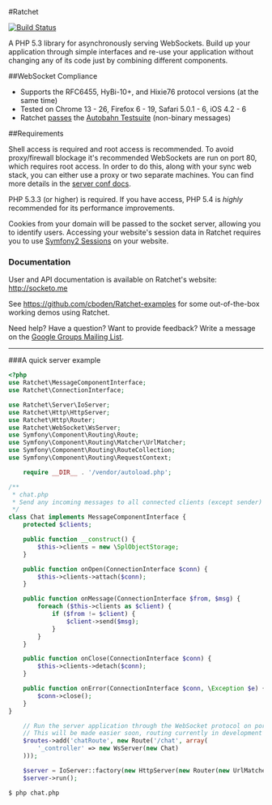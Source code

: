 #Ratchet

[![Build Status](https://secure.travis-ci.org/cboden/Ratchet.png?branch=master)](http://travis-ci.org/cboden/Ratchet)

A PHP 5.3 library for asynchronously serving WebSockets.
Build up your application through simple interfaces and re-use your application without changing any of its code just by combining different components. 

##WebSocket Compliance

* Supports the RFC6455, HyBi-10+, and Hixie76 protocol versions (at the same time)
* Tested on Chrome 13 - 26, Firefox 6 - 19, Safari 5.0.1 - 6, iOS 4.2 - 6
* Ratchet [passes](http://socketo.me/reports/ab/) the [Autobahn Testsuite](http://autobahn.ws/testsuite) (non-binary messages)

##Requirements

Shell access is required and root access is recommended.
To avoid proxy/firewall blockage it's recommended WebSockets are run on port 80, which requires root access. 
In order to do this, along with your sync web stack, you can either use a proxy or two separate machines. You can find more details in the [server conf docs](http://socketo.me/docs/deploy#sconf).

PHP 5.3.3 (or higher) is required. If you have access, PHP 5.4 is *highly* recommended for its performance improvements. 

Cookies from your domain will be passed to the socket server, allowing you to identify users.
Accessing your website's session data in Ratchet requires you to use [Symfony2 Sessions](http://symfony.com/doc/master/components/http_foundation/sessions.html) on your website. 

### Documentation

User and API documentation is available on Ratchet's website: http://socketo.me

See https://github.com/cboden/Ratchet-examples for some out-of-the-box working demos using Ratchet.

Need help?  Have a question?  Want to provide feedback?  Write a message on the [Google Groups Mailing List](https://groups.google.com/forum/#!forum/ratchet-php).

---

###A quick server example

```php
<?php
use Ratchet\MessageComponentInterface;
use Ratchet\ConnectionInterface;

use Ratchet\Server\IoServer;
use Ratchet\Http\HttpServer;
use Ratchet\Http\Router;
use Ratchet\WebSocket\WsServer;
use Symfony\Component\Routing\Route;
use Symfony\Component\Routing\Matcher\UrlMatcher;
use Symfony\Component\Routing\RouteCollection;
use Symfony\Component\Routing\RequestContext;

    require __DIR__ . '/vendor/autoload.php';

/**
 * chat.php
 * Send any incoming messages to all connected clients (except sender)
 */
class Chat implements MessageComponentInterface {
    protected $clients;

    public function __construct() {
        $this->clients = new \SplObjectStorage;
    }

    public function onOpen(ConnectionInterface $conn) {
        $this->clients->attach($conn);
    }

    public function onMessage(ConnectionInterface $from, $msg) {
        foreach ($this->clients as $client) {
            if ($from != $client) {
                $client->send($msg);
            }
        }
    }

    public function onClose(ConnectionInterface $conn) {
        $this->clients->detach($conn);
    }

    public function onError(ConnectionInterface $conn, \Exception $e) {
        $conn->close();
    }
}

    // Run the server application through the WebSocket protocol on port 8080
    // This will be made easier soon, routing currently in development
    $routes->add('chatRoute', new Route('/chat', array(
        '_controller' => new WsServer(new Chat)
    )));

    $server = IoServer::factory(new HttpServer(new Router(new UrlMatcher($routes, new RequestContext))), 8080);
    $server->run();
```

    $ php chat.php